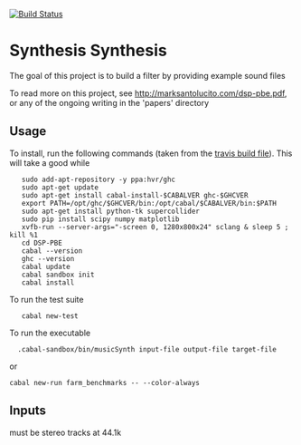 [![Build Status](https://travis-ci.com/Yale-OMI/DSP-PBE.svg?branch=master)](https://travis-ci.com/Yale-OMI/DSP-PBE)

# Synthesis Synthesis

The goal of this project is to build a filter by providing example sound files

To read more on this project, see http://marksantolucito.com/dsp-pbe.pdf, or any of the ongoing writing in the 'papers' directory

## Usage

To install, run the following commands (taken from the [travis build file](.travis.yml)). This will take a good while

```
   sudo add-apt-repository -y ppa:hvr/ghc
   sudo apt-get update
   sudo apt-get install cabal-install-$CABALVER ghc-$GHCVER
   export PATH=/opt/ghc/$GHCVER/bin:/opt/cabal/$CABALVER/bin:$PATH
   sudo apt-get install python-tk supercollider
   sudo pip install scipy numpy matplotlib
   xvfb-run --server-args="-screen 0, 1280x800x24" sclang & sleep 5 ; kill %1
   cd DSP-PBE
   cabal --version
   ghc --version
   cabal update
   cabal sandbox init
   cabal install
```

To run the test suite

```
   cabal new-test
```

To run the executable

```
  .cabal-sandbox/bin/musicSynth input-file output-file target-file
```
 
or

```
cabal new-run farm_benchmarks -- --color-always
```

## Inputs

must be stereo tracks at 44.1k
